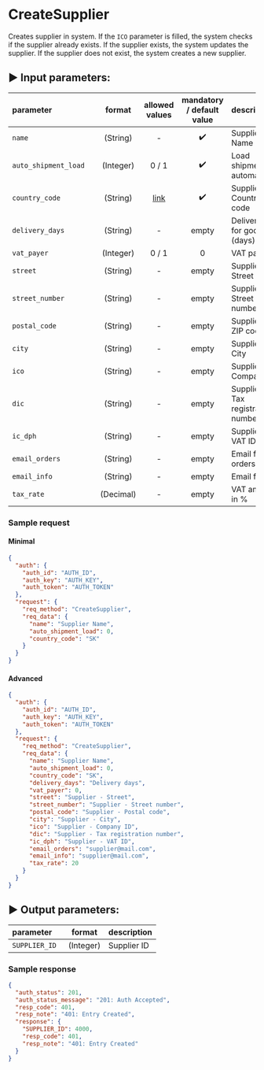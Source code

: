 # CreateSupplier

Creates supplier in system. If the `ICO` parameter is filled, the system checks if the supplier already exists. If the supplier exists, the system updates the supplier. 
If the supplier does not exist, the system creates a new supplier.

## :arrow_forward: Input parameters:

| parameter             |     |  format   |              allowed values              | mandatory / default value | description                        |
|:----------------------|:----|:---------:|:----------------------------------------:|:-------------------------:|:-----------------------------------|
| `name`                |     | (String)  |                    -                     |    :heavy_check_mark:     | Supplier - Name                    |
| `auto_shipment_load ` |     | (Integer) |                  0 / 1                   |    :heavy_check_mark:     | Load shipments automatically       |
| `country_code`        |     | (String)  | [link](../../code-lists/country-list.md) |    :heavy_check_mark:     | Supplier - Country code            |
| `delivery_days`       |     | (String)  |                    -                     |           empty           | Delivery time for goods (days)     |
| `vat_payer`           |     | (Integer) |                  0 / 1                   |             0             | VAT payer                          |
| `street`              |     | (String)  |                    -                     |           empty           | Supplier - Street                  |
| `street_number`       |     | (String)  |                    -                     |           empty           | Supplier - Street number           |
| `postal_code`         |     | (String)  |                    -                     |           empty           | Supplier - ZIP code                |
| `city `               |     | (String)  |                    -                     |           empty           | Supplier - City                    |
| `ico`                 |     | (String)  |                    -                     |           empty           | Supplier - Company ID              |
| `dic`                 |     | (String)  |                    -                     |           empty           | Supplier - Tax registration number |
| `ic_dph`              |     | (String)  |                    -                     |           empty           | Supplier - VAT ID                  |
| `email_orders`        |     | (String)  |                    -                     |           empty           | Email for orders                   |
| `email_info`          |     | (String)  |                    -                     |           empty           | Email for info                     |
| `tax_rate`            |     | (Decimal) |                    -                     |           empty           | VAT amount in %                    |

### Sample request

#### Minimal

```json
{
  "auth": {
    "auth_id": "AUTH_ID",
    "auth_key": "AUTH_KEY",
    "auth_token": "AUTH_TOKEN"
  },
  "request": {
    "req_method": "CreateSupplier",
    "req_data": {
      "name": "Supplier Name",
      "auto_shipment_load": 0,
      "country_code": "SK"
    }
  }
}
```

#### Advanced

```json
{
  "auth": {
    "auth_id": "AUTH_ID",
    "auth_key": "AUTH_KEY",
    "auth_token": "AUTH_TOKEN"
  },
  "request": {
    "req_method": "CreateSupplier",
    "req_data": {
      "name": "Supplier Name",
      "auto_shipment_load": 0,
      "country_code": "SK",
      "delivery_days": "Delivery days",
      "vat_payer": 0,
      "street": "Supplier - Street",
      "street_number": "Supplier - Street number",
      "postal_code": "Supplier - Postal code",
      "city": "Supplier - City",
      "ico": "Supplier - Company ID",
      "dic": "Supplier - Tax registration number",
      "ic_dph": "Supplier - VAT ID",
      "email_orders": "supplier@mail.com",
      "email_info": "supplier@mail.com",
      "tax_rate": 20
    }
  }
}
```

## :arrow_forward: Output parameters:

| parameter       |  format   | description  |
|:----------------|:---------:|:-------------|
| `SUPPLIER_ID `  | (Integer) | Supplier ID  |

### Sample response

```json
{
  "auth_status": 201,
  "auth_status_message": "201: Auth Accepted",
  "resp_code": 401,
  "resp_note": "401: Entry Created",
  "response": {
    "SUPPLIER_ID": 4000,
    "resp_code": 401,
    "resp_note": "401: Entry Created"
  }
}
```